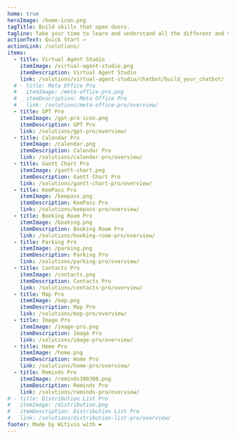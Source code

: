 ```yaml
---
home: true
heroImage: /home-icon.png
tagTitle: Build skills that open doors.
tagline: Take your time to learn and understand all the different and various Witivio products, from the beginning to the very very end...
actionText: Quick Start →
actionLink: /solutions/
items:
  - title: Virtual Agent Studio
    itemImage: /virtual-agent-studio.png
    itemDescription: Virtual Agent Studio
    link: /solutions/virtual-agent-studio/chatbot/build_your_chatbot/
  # - title: Meta Office Pro
  #   itemImage: /meta-office-pro.png
  #   itemDescription: Meta Office Pro
  #   link: /solutions/meta-office-pro/overview/
  - title: GPT Pro
    itemImage: /gpt-pro-icon.png
    itemDescription: GPT Pro
    link: /solutions/gpt-pro/overview/
  - title: Calendar Pro
    itemImage: /calendar.png
    itemDescription: Calendar Pro
    link: /solutions/calendar-pro/overview/
  - title: Gantt Chart Pro
    itemImage: /gantt-chart.png
    itemDescription: Gantt Chart Pro
    link: /solutions/gantt-chart-pro/overview/
  - title: KeePass Pro
    itemImage: /keepass.png
    itemDescription: KeePass Pro
    link: /solutions/keepass-pro/overview/
  - title: Booking Room Pro
    itemImage: /booking.png
    itemDescription: Booking Room Pro
    link: /solutions/booking-room-pro/overview/
  - title: Parking Pro
    itemImage: /parking.png
    itemDescription: Parking Pro
    link: /solutions/parking-pro/overview/
  - title: Contacts Pro
    itemImage: /contacts.png
    itemDescription: Contacts Pro
    link: /solutions/contacts-pro/overview/
  - title: Map Pro
    itemImage: /map.png
    itemDescription: Map Pro
    link: /solutions/map-pro/overview/
  - title: Image Pro
    itemImage: /image-pro.png
    itemDescription: Image Pro
    link: /solutions/image-pro/overview/
  - title: Home Pro
    itemImage: /home.png
    itemDescription: Home Pro
    link: /solutions/home-pro/overview/
  - title: Reminds Pro
    itemImage: /reminds300300.png
    itemDescription: Reminds Pro
    link: /solutions/reminds-pro/overview/
# - title: Distribution List Pro
#   itemImage: /distribution.png
#   itemDescription: Distribution List Pro
#   link: /solutions/distribution-list-pro/overview/
footer: Made by Witivio with ❤️
---
```


<Intercom />
<Hubspot />
<Clarity />
<GoogleAnalytics />
